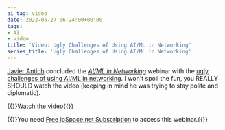```yaml
---
ai_tag: video
date: 2022-05-27 06:24:00+00:00
tags:
- AI
- video
title: 'Video: Ugly Challenges of Using AI/ML in Networking'
series_title: 'Ugly Challenges of Using AI/ML in Networking'
---
```

[Javier Antich](https://www.ipspace.net/Author:Javier_Antich) concluded the _[AI/ML in Networking](https://www.ipspace.net/AI_and_ML_in_Networking)_ webinar with the [ugly challenges of using AI/ML in networking](https://my.ipspace.net/bin/get/AI/3.3%20-%20The%20Ugly%20Challenges.mp4?doccode=AI). I won't spoil the fun, you REALLY SHOULD watch the video (keeping in mind he was trying to stay polite and diplomatic).

{{<jump>}}[Watch the video](https://my.ipspace.net/bin/get/AI/3.3%20-%20The%20Ugly%20Challenges.mp4?doccode=AI){{</jump>}}

{{<note free>}}You need [Free ipSpace.net Subscription](https://www.ipspace.net/Subscription/Free) to access this webinar.{{</note>}}
